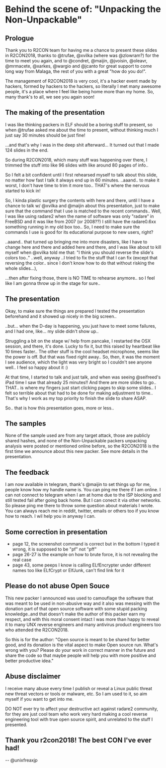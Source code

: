 # Behind the scene of: "Unpacking the Non-Unpackable"

## Prologue

Thank you to R2CON team for having me a chance to present these slides in R2CON2018,
thanks to @trufae, @xvilka (where was @zlowram?) for the time to meet you again, and to @condret, @maijin, @jvoisin, @oleavr, 
@mrmacete, @xarkes, @wargio and @jcanto for great support to come long way from Malaga, the rest of you with a great "how do you do!".

The management of R2CON2018 is very cool, it's a hacker event made by hackers, formed by hackers to the hackers, 
so literally I met many awesome people, it's a place where I feel like being home more than my home. So, many thank's to all, we see you again soon!

## The making of the presentation

I was like thinking packers in ELF should be a boring stuff to present, so when @trufae asked me about the time to present, 
without thinking much I just say 30 minutes should be just fine!

...and that's why I was in the deep shit afterward... It turned out that I made 124 slides in the end.

So during R2CON2018, which many stuff was happening over there, I trimmed the stuff into like 96 slides with like around 80 pages of info..

So I felt a bit confident until I first rehearsed myself to talk about this slide, no matter how fast I talk it always end up in 60 minutes. 
..aaand.. to make it worst, I don't have time to trim it more too.. THAT's where the nervous started to kick in!

So, I kinda plastic surgery the contents with here and there, until I have a chance to talk w/ @xvilka and @maijin about this presentation, 
just to make sure that the command that I use is matched to the recent commands.. Well, I was like using radare2 when the name of software was 
only "radare" in FreeBSD and it was like from 2007 (or 2008??) I still have the radare0.6xx something running in my old box too.. 
So, I need to make sure the commands I use is good for its educational purpose to new users, right?

..aaand.. that turned up bringing me into more disasters, like I have to change here and there and added here and there, and I was like about to 
kill myself when @xvilka told me that: "I think you should reverse the slide's colors too.." ..well, anyway ..I tried to fix the stuff that 
I can fix (except that reversing the color.. since I don't know how to do that without risking the whole slides...), 

...then after fixing those, there is NO TIME to rehearse anymore.. so I feel like I am gonna throw up in the stage for sure..

## The presentation

Okay, to make sure the things are prepared I tested the presentation beforehand and it showed up nicely in the big screen..

..but... when the D-day is happening, you just have to meet some failures, and I had one, like... my slide didn't show up..

Struggling a bit on the stage w/ help from pancake, I restarted the OSX session, and there, it's done. Lucky to fix it, but this 
raised by heartbeat like 10 times faster.. The other stuff is the cool headset microphone, seems like the power is off. 
But that was fixed right away..  So, then, it was the moment I see audience, which the light was very bright so I couldn't see anyone well.. 
I feel so happy about it :)

At that time, I started to talk and just talk, and when was seeing @seifreed's iPad time I saw that already 25 minutes!! And 
there are more slides to go.. THAT.. is where my fingers just start clicking pages to skip some slides.. I felt so terrible about 
that had to be done for making adjustment to time.. That's why I work as my top priority to finish the slide to share ASAP.

So.. that is how this presentation goes, more or less..

## The samples

None of the sample used are from any target attack, those are publicly shared hashes, and none of the Non-Unpackable packers
unpacking analysis were posted or mentioned online before, so the R2CON2018 is the first time we announce about this new packer. See
more details in the presentation.

## The feedback

I am now available in telegram, thank's @maijin to set things up for me, people know how my handle name is. 
You can ping me there if I am online. I can not connect to telegram when I am at home due to the ISP blocking and 
still tested fail after going back home. But I can conect it via other networks. So please ping me there to throw 
some question about materials I wrote. You can always reach me in reddit, twitter, emails or others too if you know how to reach. 
I wil help you in anyway I can. 

## Some correction in presentation

- page 12, the screenshot command is correct but in the bottom I typed it wrong, it is supposed to be "pf" not "pff" 
- page 26-27 is the example on how to brute force, it is not revealing the real case
- page 43, some peeps I know is calling ELfEncrypter under different names too like ELfCrypt or ElfJunk, can't find link for it

## Please do not abuse Open Souce

This new packer I announced was used to camouflage the software that was meant to be used in non-abusive way and it also was 
messing with the donation part of that open source software with some stupid packing knowledge..and that doesn't make the author
of this packer earn my respect, and with this moral consent intact I was more than happy to reveal it to many UNX reverse engineers 
and many antivirus product engineers too who attended the R2CON2018. 

So this is for the author: "Open source is meant to be shared for better good, and its donation is the vital aspect to make Open source run. 
What's wrong with you? Please do your work in correct manner in the future and share the code so that maybe people will help
you with more positive and better productive idea."

## Abuse disclaimer

I receive many abuse every time I publish or reveal a Linux public threat new threat vectors or tools or malware, etc. So I am used to it,
so aim myself if you want to get into me. 

DO NOT ever try to affect your destructive act against radare2 community, for they are just cool team who work very hard making a cool 
reverse engineering tool with true open source spirit, and unrelated to the stuff I presented.

## Thank you r2con2018! The best CON I've ever had!

--
@unixfreaxjp
